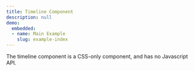 ```yaml
---
title: Timeline Component
description: null
demo:
  embedded:
  - name: Main Example
    slug: example-index
---
```


The timeline component is a CSS-only component, and has no Javascript API.
